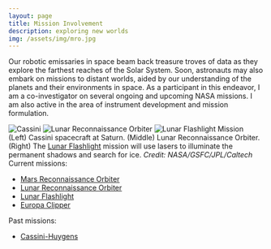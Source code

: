 ```yaml
---
layout: page
title: Mission Involvement
description: exploring new worlds
img: /assets/img/mro.jpg
---
```


Our robotic emissaries in space beam back treasure troves of data as they explore the
farthest reaches of the Solar System.
Soon, astronauts may also embark on missions to distant worlds, aided by our understanding of the planets and their
environments in space.
As a participant in this endeavor, I am a co-investigator on several ongoing and
upcoming NASA missions.
I am also active in the area of instrument development and mission formulation.

<div class="img_row">
    <img class="col one" src="{{ site.baseurl }}/assets/img/cassini.jpg" alt="Cassini" title="cassini"/>
    <img class="col one" src="{{ site.baseurl }}/assets/img/lro.jpg" alt="Lunar Reconnaissance Orbiter" title="LRO"/>
    <img class="col one" src="{{ site.baseurl }}/assets/img/lf.jpg" alt="Lunar Flashlight Mission" title="Lunar Flashlight"/>
</div>
<div class="col three caption">
    (Left) Cassini spacecraft at Saturn.
    (Middle) Lunar Reconnaissance Orbiter.
    (Right) The <a href="https://www.jpl.nasa.gov/cubesat/missions/lunar_flashlight.php" target="\_blank">Lunar Flashlight</a> mission will use lasers to illuminate the permanent shadows and search for ice. <i>Credit: NASA/GSFC/JPL/Caltech</i>
</div>

<div>
Current missions:
<ul>
  <li><a href="https://mars.nasa.gov/mro/" target="\_blank">Mars Reconnaissance Orbiter</a></li>
  <li><a href="https://lunar.gsfc.nasa.gov/" target="\_blank">Lunar Reconnaissance Orbiter</a></li>
  <li><a href="https://www.jpl.nasa.gov/cubesat/missions/lunar_flashlight.php" target="\_blank">Lunar Flashlight</a></li>
  <li><a href="https://europa.nasa.gov/" target="\_blank">Europa Clipper</a></li>
</ul>
</div>

<div>
Past missions:
<ul>
  <li><a href="https://saturn.jpl.nasa.gov/" target="\_blank">Cassini-Huygens</a></li>
</ul>
</div>
